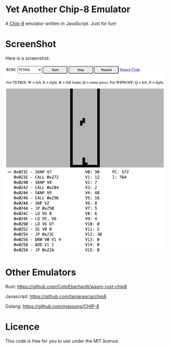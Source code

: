 # Yet Another Chip-8 Emulator

A [Chip-8](https://en.wikipedia.org/wiki/CHIP-8) emulator written in JavaScript. Just for fun!

# ScreenShot
Here is a screenshot:

![Chip-8 Emulator](chip8.gif)

# Other Emulators
Rust: https://github.com/ColinEberhardt/wasm-rust-chip8

Javascript: https://github.com/taniarascia/chip8

Golang: https://github.com/massung/CHIP-8

# Licence
This code is free for you to use under the MIT licence.
